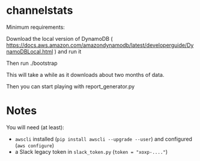 # channelstats

Minimum requirements:

Download the local version of DynamoDB ( https://docs.aws.amazon.com/amazondynamodb/latest/developerguide/DynamoDBLocal.html ) and run it

Then run ./bootstrap

This will take a while as it downloads about two months of data.

Then you can start playing with report_generator.py

# Notes

You will need (at least):
  - `awscli` installed (`pip install awscli --upgrade --user`) and configured (`aws configure`)
  - a Slack legacy token in `slack_token.py` (`token = "xoxp-...."`)
